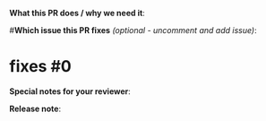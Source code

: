 <!--  Thanks for sending a pull request!
If this is your first time, read our [contributing guidelines](/CONTRIBUTING.md)
-->

**What this PR does / why we need it**:

#**Which issue this PR fixes** *(optional - uncomment and add issue)*:
# fixes #0

**Special notes for your reviewer**:

**Release note**:
<!--
Optional one line note for this specific change, that can be used in a release-note or changelog.
-->
```release-note
```
